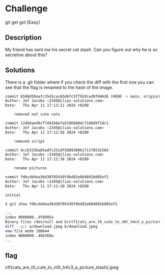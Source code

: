 # Challenge

git get got [Easy]

## Description

My friend has sent me his secret cat stash. Can you figure out why he is so secretive about this?

## Solutions
There is a .git folder where if you check the diff with the first one you can see that the flag is renamed to the hash of the image.

```bash
commit b588d30aafc35d1cac65d6fc5ff92dcad9f04626 (HEAD -> main, origin/main)
Author: Jef Jacobs <2345@ilias-solutions.com>
Date:   Thu Apr 11 17:13:11 2024 +0200

    removed not cute cats

commit 124b6aed8cf7d42b8e7a5196b80dc7108d9f1dc1
Author: Jef Jacobs <2345@ilias-solutions.com>
Date:   Thu Apr 11 17:12:56 2024 +0200

    removed script

commit 4ccb333ba85adfc251df58893086171178532564
Author: Jef Jacobs <2345@ilias-solutions.com>
Date:   Thu Apr 11 17:12:38 2024 +0200

    rename pictures

commit fdbcdd4ea36d30705430fdbd82e084092b005ef2
Author: Jef Jacobs <2345@ilias-solutions.com>
Date:   Thu Apr 11 17:11:10 2024 +0200

initial

$ git show fdbcdd4ea36d30705430fdbd82e084092b005ef2

...
index 0000000..df8995a
Binary files /dev/null and b/ctf{cats_are_t0_cute_to_n0t_h4v3_a_picture_stash}.jpeg differ
diff --git a/download.jpeg b/download.jpeg
new file mode 100644
index 0000000..46b368a
...
```

## flag 
ctf{cats_are_t0_cute_to_n0t_h4v3_a_picture_stash}.jpeg
